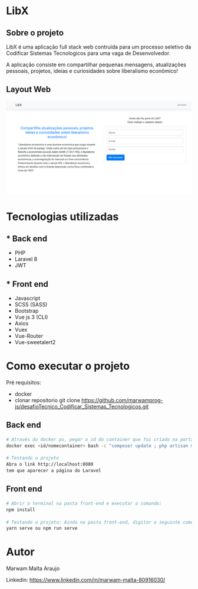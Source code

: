 # LibX

## Sobre o projeto
LibX é uma aplicação full stack web contruída para um processo seletivo da Codificar Sistemas Tecnologicos para uma vaga de Desenvolvedor.

A aplicação consiste em compartilhar pequenas mensagens, atualizações pessoais, projetos, ideias e curiosidades sobre liberalismo econômico!

## Layout Web
![Tela Inicial](https://github.com/marwamprog-js/desafioTecnico_Codificar_Sistemas_Tecnologicos/blob/main/front-end/src/assets/appWeb.png)

# Tecnologias utilizadas

## * Back end
- PHP
- Laravel 8
- JWT

## * Front end
- Javascript
- SCSS (SASS)
- Bootstrap
- Vue js 3 (CLI)
- Axios
- Vuex
- Vue-Router
- Vue-sweetalert2

# Como executar o projeto
Pré requisitos:
- docker
- clonar repositorio
git clone https://github.com/marwamprog-js/desafioTecnico_Codificar_Sistemas_Tecnologicos.git

## Back end
```bash
# Através do docker ps, pegar o id do container que foi criado na porta 8000 e executar o comando:
docker exec <id/nomecontainer> bash -c "composer update ; php artisan migrate ; php artisan seeder"

# Testando o projeto
Abra o link http://localhost:8080
tem que aparecer a página do Laravel
```

## Front end
```bash
# Abrir o terminal na pasta front-end e executar o comando:
npm install

# Testando o projeto: Ainda na pasta front-end, digitar o seguinte comento:
yarn serve ou npm run serve
```

# Autor
Marwam Malta Araujo

Linkedin: https://www.linkedin.com/in/marwam-malta-80916030/


  
